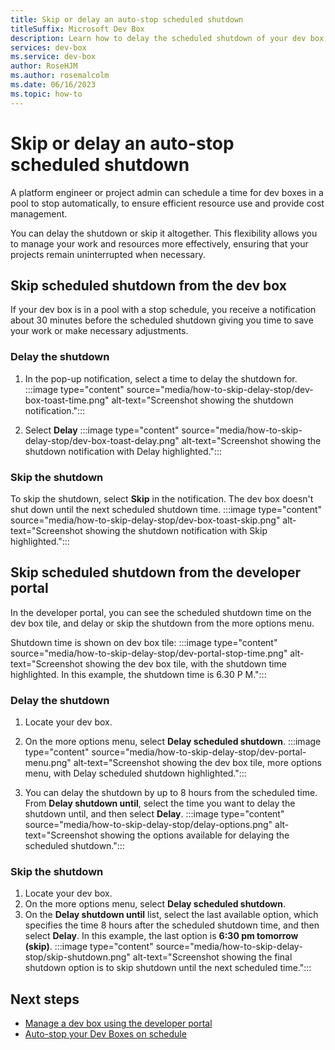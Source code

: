 ```yaml
---
title: Skip or delay an auto-stop scheduled shutdown
titleSuffix: Microsoft Dev Box
description: Learn how to delay the scheduled shutdown of your dev box, or skip the shutdown entirely.
services: dev-box
ms.service: dev-box
author: RoseHJM
ms.author: rosemalcolm
ms.date: 06/16/2023
ms.topic: how-to
---
```


# Skip or delay an auto-stop scheduled shutdown

A platform engineer or project admin can schedule a time for dev boxes in a pool to stop automatically, to ensure efficient resource use and provide cost management. 

You can delay the shutdown or skip it altogether. This flexibility allows you to manage your work and resources more effectively, ensuring that your projects remain uninterrupted when necessary.


## Skip scheduled shutdown from the dev box

If your dev box is in a pool with a stop schedule, you receive a notification about 30 minutes before the scheduled shutdown giving you time to save your work or make necessary adjustments.

### Delay the shutdown

1. In the pop-up notification, select a time to delay the shutdown for.
:::image type="content" source="media/how-to-skip-delay-stop/dev-box-toast-time.png" alt-text="Screenshot showing the shutdown notification.":::

1. Select **Delay**
:::image type="content" source="media/how-to-skip-delay-stop/dev-box-toast-delay.png" alt-text="Screenshot showing the shutdown notification with Delay highlighted.":::

### Skip the shutdown
To skip the shutdown, select **Skip** in the notification. The dev box doesn't shut down until the next scheduled shutdown time.
:::image type="content" source="media/how-to-skip-delay-stop/dev-box-toast-skip.png" alt-text="Screenshot showing the shutdown notification with Skip highlighted.":::
## Skip scheduled shutdown from the developer portal

In the developer portal, you can see the scheduled shutdown time on the dev box tile, and delay or skip the shutdown from the more options menu.

Shutdown time is shown on dev box tile:
:::image type="content" source="media/how-to-skip-delay-stop/dev-portal-stop-time.png" alt-text="Screenshot showing the dev box tile, with the shutdown time highlighted. In this example, the shutdown time is 6.30 P M.":::

### Delay the shutdown
1. Locate your dev box.
1. On the more options menu, select **Delay scheduled shutdown**. 
:::image type="content" source="media/how-to-skip-delay-stop/dev-portal-menu.png" alt-text="Screenshot showing the dev box tile, more options menu, with Delay scheduled shutdown highlighted.":::

1. You can delay the shutdown by up to 8 hours from the scheduled time. From **Delay shutdown until**, select the time you want to delay the shutdown until, and then select **Delay**.
:::image type="content" source="media/how-to-skip-delay-stop/delay-options.png" alt-text="Screenshot showing the options available for delaying the scheduled shutdown.":::

### Skip the shutdown
1. Locate your dev box.
1. On the more options menu, select **Delay scheduled shutdown**. 
1. On the **Delay shutdown until** list, select the last available option, which specifies the time 8 hours after the scheduled shutdown time, and then select **Delay**. In this example, the last option is **6:30 pm tomorrow (skip)**. 
:::image type="content" source="media/how-to-skip-delay-stop/skip-shutdown.png" alt-text="Screenshot showing the final shutdown option is to skip shutdown until the next scheduled time.":::

## Next steps

- [Manage a dev box using the developer portal](./how-to-create-dev-boxes-developer-portal.md)
- [Auto-stop your Dev Boxes on schedule](how-to-configure-stop-schedule.md)